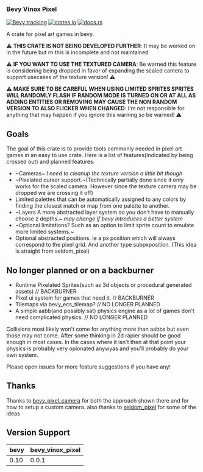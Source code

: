 ### Bevy Vinox Pixel
[![Bevy tracking](https://img.shields.io/badge/Bevy%20tracking-released%20version-lightblue)](https://github.com/bevyengine/bevy/blob/main/docs/plugins_guidelines.md#main-branch-tracking)
[![crates.io](https://img.shields.io/crates/v/bevy_vinox_pixel)](https://crates.io/crates/bevy_vinox_pixel)
[![docs.rs](https://docs.rs/bevy_vinox_pixel/badge.svg)](https://docs.rs/bevy_vinox_pixel)

A crate for pixel art games in bevy.

:warning: **THIS CRATE IS NOT BEING DEVELOPED FURTHER**: It may be worked on in the future but rn this is incomplete and not maintained

:warning: **IF YOU WANT TO USE THE TEXTURED CAMERA**: Be warned this feature is considering being dropped in favor of expanding the scaled camera to support usecases of the texture version!
:warning: 

:warning: **MAKE SURE TO BE CAREFUL WHEN USING LIMITED SPRITES SPRITES WILL RANDOMLY FLASH IF RANDOM MODE IS TURNED ON OR AT ALL AS ADDING ENTITIES OR REMOVING MAY CAUSE THE NON RANDOM VERSION TO ALSO FLICKER WHEN CHANGED**: I'm not responsible for anything that may happen if you ignore this warning so be warned! :warning:

## Goals
The goal of this crate is to provide tools commonly needed in pixel art games in an easy to use crate.
Here is a list of features(Indicated by being crossed out) and planned features:
* ~Cameras~ _I need to cleanup the texture version a little bit though_
* ~Pixelated cursor support.~(Technically partially done since it only works for the scaled camera. However since the texture camera may be dropped we are crossing it off)
* Limited palettes that can be automatically assigned to any colors by finding the closest match or map from one palette to another.
* ~Layers A more abstracted layer system so you don't have to manually choose z depths.~ _may change if bevy introduces a better system_
* ~Optional limitations? Such as an option to limit sprite count to emulate more limited systems.~
* Optional abstracted positions. Ie a px position which will always correspond to the pixel grid. And another type subpxposition. (This idea is straight from seldom_pixel)

## No longer planned or on a backburner
* Runtime Pixelated Sprites(such as 3d objects or procedural generated assets) // BACKBURNER
* Pixel ui system for games that need it. // BACKBURNER
* Tilemaps via bevy_ecs_tilemap? // NO LONGER PLANNED
* A simple aabb(and possibly sat) physics engine as a lot of games don't need complicated physics. // NO LONGER PLANNED

Collisions most likely won't come for anything more than aabbs but even those may not come. After some thinking in 2d rapier should be good enough in most cases.
In the cases where it isn't then at that point your physics is probably very opionated anywyas and you'll probably do your own system.


Please open issues for more feature suggestions if you have any!

## Thanks
Thanks to [bevy_pixel_camera](https://github.com/drakmaniso/bevy_pixel_camera) for both the approach shown there and for how to setup a custom camera.
also thanks to [seldom_pixel](https://github.com/Seldom-SE/seldom_pixel) for some of the ideas 

## Version Support
| bevy | bevy_vinox_pixel |
|------|------------------|
| 0.10 | 0.0.1            |


